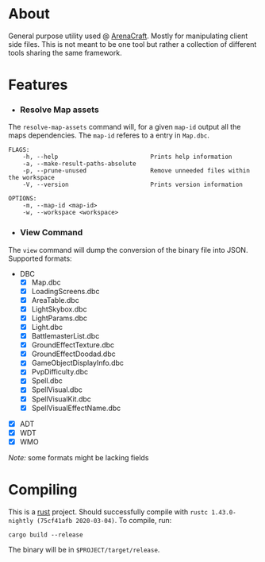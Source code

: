 # About

General purpose utility used @ [ArenaCraft](https://github.com/arenacraftwow). Mostly for manipulating client side files. This is not meant to be one tool but rather a collection of different tools sharing the same framework. 

# Features

- ### Resolve Map assets

The `resolve-map-assets` command will, for a given `map-id` output all the maps dependencies. The `map-id` referes to a entry in `Map.dbc`. 

```
FLAGS:
    -h, --help                          Prints help information
    -a, --make-result-paths-absolute    
    -p, --prune-unused                  Remove unneeded files within the workspace
    -V, --version                       Prints version information

OPTIONS:
    -m, --map-id <map-id>          
    -w, --workspace <workspace>    
```


- ### View Command

The `view` command will dump the conversion of the binary file into JSON. Supported formats: 

* DBC
    - [x] Map.dbc
    - [x] LoadingScreens.dbc
    - [x] AreaTable.dbc
    - [x] LightSkybox.dbc
    - [x] LightParams.dbc
    - [x] Light.dbc
    - [x] BattlemasterList.dbc
    - [x] GroundEffectTexture.dbc
    - [x] GroundEffectDoodad.dbc
    - [x] GameObjectDisplayInfo.dbc
    - [x] PvpDifficulty.dbc
    - [x] Spell.dbc
    - [x] SpellVisual.dbc
    - [x] SpellVisualKit.dbc
    - [x] SpellVisualEffectName.dbc
* [x] ADT
* [x] WDT
* [x] WMO

*Note:* some formats might be lacking fields

# Compiling

This is a [rust](https://www.rust-lang.org/) project. Should successfully compile with `rustc 1.43.0-nightly (75cf41afb 2020-03-04)`. To compile, run: 

`cargo build --release` 

The binary will be in `$PROJECT/target/release`. 
